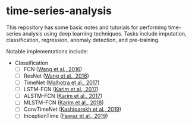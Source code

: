 # time-series-analysis
This repository has some basic notes and tutorials for performing time-series analysis using deep learning techniques. Tasks include imputation, classification, regression, anomaly detection, and pre-training.

Notable implementations include:
- Classification
    - [ ] FCN ([Wang et al., 2016](https://arxiv.org/abs/1611.06455))
    - [ ] ResNet ([Wang et al., 2016](https://arxiv.org/abs/1611.06455))
    - [ ] TimeNet ([Malhotra et al., 2017](https://arxiv.org/abs/1706.08838))
    - [ ] LSTM-FCN ([Karim et al., 2017](https://arxiv.org/abs/1709.05206))
    - [ ] ALSTM-FCN ([Karim et al., 2017](https://arxiv.org/abs/1709.05206))
    - [ ] MLSTM-FCN ([Karim et al., 2018](https://arxiv.org/abs/1801.04503))
    - [ ] ConvTimeNet ([Kashiparekh et al., 2019](https://arxiv.org/abs/1904.12546))
    - [ ] InceptionTime ([Fawaz et al., 2019](https://arxiv.org/abs/1909.04939))
